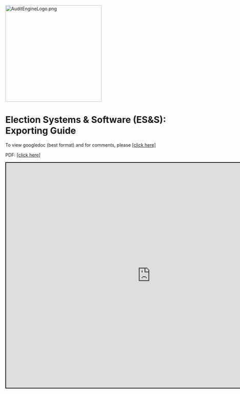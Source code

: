 <link rel="icon" type="image/x-icon" href="https://mapper.auditengine.org/assets/images/A.png">
<img src="https://copswiki.org/w/pub/Common/AuditEngine/AuditEngineLogo.png" alt="AuditEngineLogo.png" width='300' />



# Election Systems & Software (ES&S): Exporting Guide

To view googledoc (best format) and  for comments, please <a href="https://docs.google.com/document/d/1rAW6JRnaaP8949ALVcPp0Kg5vd9gjfJVKjL7ZppB2oE/edit?usp=sharing" target="_blank">[click here]</a><br>

PDF: <a href="https://copswiki.org/w/pub/Common/AuditEngine/Sending%20Election%20Data%20to%20AuditEngine.pdf" target="_blank">[click here]</a>

<iframe src="https://docs.google.com/document/d/e/2PACX-1vTCCl-_koZzxi9msdTQnB5SQWQs8raeh3hKAIZLVHwYciVH-QK62QBZ1vRhhclAQvpxsP6tNVmjEDY5/pub?embedded=true" width=900 height=700  style="border: 2px solid black;"></iframe>

